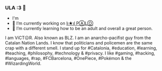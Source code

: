 ### ULA :3 👋

- I'm
- 🔭 I’m currently working on [lı★ıl PⒶLⓄ](https://github.com/mantekillah/palo)
- 🌱 I’m currently learning how to be an adult and overall a great person.

I am VíCT☹R. Also known as BLZ. I am an anarcho-pacifist guy from the Catalan Nation Lands. I know that politicians and policemen are the same crap with a different smell. I stand up for #Catalonia, #education, #learning, #teaching, #philosophy, #technology & #privacy. I like #gaming, #hacking, #languages, #rap, #FCBarcelona, #OnePiece, #Pokémon & the #WizardingWorld.
